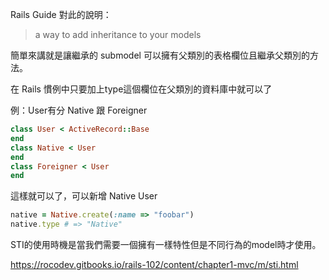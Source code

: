 Rails Guide 對此的說明：
>a way to add inheritance to your models

簡單來講就是讓繼承的 submodel 可以擁有父類別的表格欄位且繼承父類別的方法。

在 Rails 慣例中只要加上type這個欄位在父類別的資料庫中就可以了

例：User有分 Native 跟 Foreigner

```ruby
class User < ActiveRecord::Base
end
class Native < User
end
class Foreigner < User
end
```
這樣就可以了，可以新增 Native User

```ruby
native = Native.create(:name => "foobar")
native.type # => "Native"
```

STI的使用時機是當我們需要一個擁有一樣特性但是不同行為的model時才使用。

https://rocodev.gitbooks.io/rails-102/content/chapter1-mvc/m/sti.html
